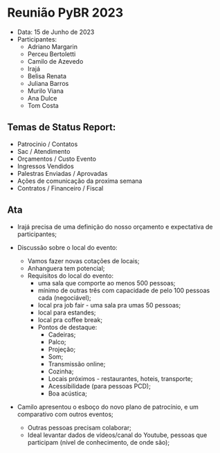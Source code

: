# Reunião PyBR 2023
 - Data: 15 de Junho de 2023 
 - Participantes: 
    - Adriano Margarin
    - Perceu Bertoletti
    - Camilo de Azevedo
    - Irajá
    - Belisa Renata
    - Juliana Barros
    - Murilo Viana
    - Ana Dulce
    - Tom Costa 

## Temas de Status Report: 
- Patrocinio / Contatos 
- Sac / Atendimento 
- Orçamentos / Custo Evento 
- Ingressos Vendidos 
- Palestras Enviadas / Aprovadas 
- Ações de comunicação da proxima semana 
- Contratos / Financeiro / Fiscal 
 
## Ata 

- Irajá precisa de uma definição do nosso orçamento e expectativa de participantes;
- Discussão sobre o local do evento:
    - Vamos fazer novas cotações de locais;
    - Anhanguera tem potencial;
    - Requisitos do local do evento:
        - uma sala que comporte ao menos 500 pessoas;
        - mínimo de outras três com capacidade de pelo 100 pessoas cada (negociável);
        - local pra job fair - uma sala pra umas 50 pessoas;
        - local para estandes;
        - local pra coffee break;
        - Pontos de destaque:
            - Cadeiras;
            - Palco;
            - Projeção;
            - Som;
            - Transmissão online;
            - Cozinha;
            - Locais próximos - restaurantes, hoteis, transporte;
            - Acessibilidade (para pessoas PCD);
            - Boa acústica;

- Camilo apresentou o esboço do novo plano de patrocínio, e um comparativo com outros eventos;
    - Outras pessoas precisam colaborar;
    - Ideal levantar dados de vídeos/canal do Youtube, pessoas que participam (nível de conhecimento, de onde são);